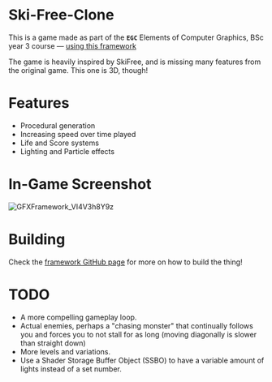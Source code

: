 # Ski-Free-Clone

This is a game made as part of the **`EGC`** Elements of Computer Graphics, BSc year 3 course &mdash; [using this framework](https://github.com/UPB-Graphics/gfx-framework)

The game is heavily inspired by SkiFree, and is missing many features from the original game. This one is 3D, though!

# Features
- Procedural generation
- Increasing speed over time played
- Life and Score systems
- Lighting and Particle effects

# In-Game Screenshot
![GFXFramework_VI4V3h8Y9z](https://user-images.githubusercontent.com/6187285/224560565-748a6bff-9f35-4462-bf0e-4f845bc648a0.png)

# Building

Check the [framework GitHub page](https://github.com/UPB-Graphics/gfx-framework) for more on how to build the thing!

# TODO
- A more compelling gameplay loop.
- Actual enemies, perhaps a "chasing monster" that continually follows you and forces you to not stall for as long (moving diagonally is slower than straight down)
- More levels and variations.
- Use a Shader Storage Buffer Object (SSBO) to have a variable amount of lights instead of a set number.
